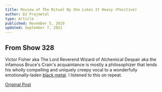 ```yaml
---
title: Review of The Ritual By She Likes It Heavy (Positive)
author: DJ Prajmetal
type: Article
published: November 5, 2019
updated: September 7, 2021
---
```


<post-info :title="title"></post-info>

## From Show 328


<photo src="she-likes-it-heavy.jpg" alt="She Likes It Heavy"></photo>

Victor Fisher aka The Lord Reverend Wizard of Alchemical Despair aka the infamous Bruce's Crain's acquaintance is mostly a philosophizer that lends his wholly compelling and uniquely creepy vocal to a wonderfully emotionally-laden [black metal](/the-ritual). I listened to this on repeat.

[Original Post](http://reject.libsyn.com/she-likes-it-heavy_show-328_110519)